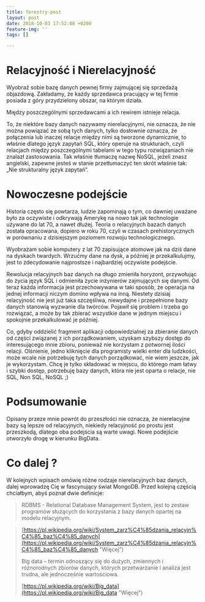 ```yaml
---
title: forestry-post
layout: post
date: 2018-10-03 17:52:08 +0200
feature-img: ''
tags: []

---
```

# Relacyjność i Nierelacyjność

Wyobraź sobie bazę danych pewnej firmy zajmującej się sprzedażą objazdową. Zakładamy, że każdy sprzedawca pracujący w tej firmie posiada z góry przydzielony obszar, na którym działa.

 Między poszczególnymi sprzedawcami a ich rewirem istnieje relacja. 

To, że niektóre bazy danych nazywamy nierelacyjnymi, nie oznacza, że nie można powiązać ze sobą tych danych, tylko dosłownie oznacza, że połączenia lub inaczej relacje między nimi są tworzone dynamicznie, to właśnie dlatego język zapytań SQL, który operuje na strukturach, czyli relacjach między poszczególnymi tabelami w tego typu rozwiązaniach nie znalazł zastosowania. Tak właśnie tłumaczę nazwę NoSQL, jeżeli znasz angielski, zapewne jesteś w stanie przetłumaczyć ten skrót właśnie tak: „Nie strukturalny język zapytań”. 

# Nowoczesne podejście

Historia często się powtarza, ludzie zapominają o tym, co dawniej uważane było za oczywiste i odkrywają Amerykę na nowo tak jak technologie używane do lat 70, a nawet dłużej. Teoria o relacyjnych bazach danych została opracowana, dopiero w roku 70, czyli w czasach prehistorycznych w porównaniu z dzisiejszym poziomem rozwoju technologicznego.

Wyobrażam sobie komputery z lat 70 zapisujące atomowe jak na dziś dane na dyskach twardych. Wrzućmy dane na dysk, a później je przekalkulujmy, jest to zdecydowanie najprostsze i najbardziej oczywiste podejście.

Rewolucja relacyjnych baz danych na długo zmieniła horyzont, przywołując do życia język SQL i odmieniła życie inżynierów zajmujących się danymi. Od teraz każda informacja jest przechowywana w taki sposób, że operacja na jednej informacji niczym domino wpływa na inną. Niestety dzisiaj relacyjność nie jest już taka szczęśliwa, niewydajne i przepełnione bazy danych stanowią wyzwanie dla twórców. Pojawił się problem i trzeba go rozwiązać, a może by tak zbierać wszystkie dane w jednym miejscu i spokojnie przekalkulować je później. 

Co, gdyby oddzielić fragment aplikacji odpowiedzialnej za zbieranie danych od części związanej z ich porządkowaniem, uzyskam szybszy dostęp do interesującego mnie zbioru, ponieważ nie korzystam z potwornej ilości relacji. Olśnienie, jedno kliknięcie dla programisty wielki enter dla ludzkości, może wcale nie potrzebuję tych danych porządkować, nie wiem jeszcze, jak je wykorzystam. Chcę je tylko składować w miejscu, do którego mam łatwy i szybki dostęp, potrzebuję bazy danych, która nie jest oparta o relacje, nie SQL, Non SQL, NoSQL ;)

# Podsumowanie

Opisany przeze mnie powrót do przeszłości nie oznacza, że nierelacyjne bazy są lepsze od relacyjnych, niekiedy relacyjność po prostu jest przeszkodą, dlatego oba podejścia są warte uwagi. Nowe podejście otworzyło drogę w kierunku BigData. 

# Co dalej ?

W kolejnych wpisach omówię różne rodzaje nierelacyjnych baz danych, dalej wprowadzę Cię w fascynujący świat MongoDB. Przed kolejną częścią chciałbym, abyś poznał dwie definicje:

> RDBMS - Relational Database Management System, jest to zestaw programów służących do korzystania z bazy danych opartej na modelu relacyjnym.

> [https://pl.wikipedia.org/wiki/System_zarz%C4%85dzania_relacyjn%C4%85_baz%C4%85_danych](https://pl.wikipedia.org/wiki/System_zarz%C4%85dzania_relacyjn%C4%85_baz%C4%85_danych "Więcej")
>
> Big data – termin odnoszący się do dużych, zmiennych i różnorodnych  zbiorów danych, których przetwarzanie i analiza jest trudna, ale jednocześnie wartościowa. 
>
> [https://pl.wikipedia.org/wiki/Big_data](https://pl.wikipedia.org/wiki/Big_data "Więcej")